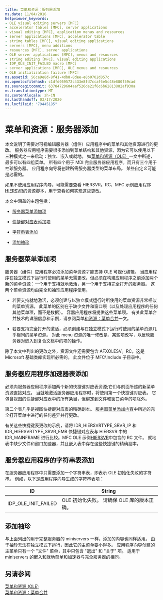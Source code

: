 ```yaml
---
title: 菜单和资源：服务器添加
ms.date: 11/04/2016
helpviewer_keywords:
- OLE visual editing servers [MFC]
- accelerator tables [MFC], server applications
- visual editing [MFC], application menus and resources
- server applications [MFC], accelerator table
- string tables [MFC], visual editing applications
- servers [MFC], menu additions
- resources [MFC], server applications
- OLE server applications [MFC], menus and resources
- string editing [MFC], visual editing applications
- IDP_OLE_INIT_FAILED macro [MFC]
- server applications [MFC], OLE menus and resources
- OLE initialization failure [MFC]
ms.assetid: 56ce9e8d-8f41-4db8-8dee-e8b0702d057c
ms.openlocfilehash: c1dfd059572c433e8fd7ccaf6e5c48e880f59cad
ms.sourcegitcommit: 63784729604aaf526de21f6c6b62813882af930a
ms.translationtype: MT
ms.contentlocale: zh-CN
ms.lasthandoff: 03/17/2020
ms.locfileid: "79445185"
---
```

# <a name="menus-and-resources-server-additions"></a>菜单和资源：服务器添加

本文说明了需要对可视编辑服务器（组件）应用程序中的菜单和其他资源进行的更改。 服务器应用程序需要很多添加到菜单结构和其他资源，因为它可以使用以下三种模式之一来启动：独立、嵌入或就地。 如[菜单和资源（OLE）](../mfc/menus-and-resources-ole.md)一文中所述，最多可以有四组菜单。 所有四个用于 MDI 完全服务器应用程序，而只有三个用于袖珍服务器。 应用程序向导将创建所需服务器类型的菜单布局。 某些自定义可能是必需的。

如果不使用应用程序向导，可能需要查看 HIERSVR。RC，MFC 示例应用程序[HIERSVR](../overview/visual-cpp-samples.md)的资源脚本，用于查看如何实现这些更改。

本文中涵盖的主题包括：

- [服务器菜单添加项](#_core_server_menu_additions)

- [快捷键对应表添加项](#_core_server_application_accelerator_table_additions)

- [字符串表添加](../mfc/menus-and-resources-container-additions.md)

- [添加袖珍](#_core_mini.2d.server_additions)

##  <a name="_core_server_menu_additions"></a>服务器菜单添加项

服务器（组件）应用程序必须添加菜单资源才能支持 OLE 可视化编辑。 当应用程序在独立模式下运行时使用的菜单无需更改，但必须在构建应用程序之前添加两个新的菜单资源：一个用于支持就地激活，另一个用于支持完全打开的服务器。 这两个菜单资源均由完全和袖珍应用程序使用。

- 若要支持就地激活，必须创建与以独立模式运行时所使用的菜单资源非常相似的菜单资源。 此菜单的区别在于缺少文件和窗口项（以及处理应用程序的任何其他菜单项，而不是数据）。 容器应用程序将提供这些菜单项。 有关此菜单合并技术的详细信息和示例，请参阅菜单[和资源：菜单合并](../mfc/menus-and-resources-menu-merging.md)一文。

- 若要支持完全打开的激活，必须创建与在独立模式下运行时使用的菜单资源几乎相同的菜单资源。 对此 menu 资源的唯一修改是，某些项改写，以反映服务器对嵌入到复合文档中的项的操作。

除了本文中列出的更改之外，资源文件还需要包含 AFXOLESV。RC，这是 Microsoft 基础类库实现所必需的。 此文件位于 MFC\Include 子目录中。

##  <a name="_core_server_application_accelerator_table_additions"></a>服务器应用程序加速器表添加

必须向服务器应用程序添加两个新的快捷键对应表资源;它们与前面所述的新菜单资源直接对应。 当就地激活服务器应用程序时，将使用第一个快捷键对应表。 它包含视图的快捷键对应表中的所有条目，但绑定到文件和窗口菜单的项除外。

第二个表几乎是视图快捷键对应表的精确副本。 [服务器菜单添加内容](#_core_server_menu_additions)中所述的完全打开菜单中进行的任何差异并行更改。

有关这些快捷键表更改的示例，请将 IDR_HIERSVRTYPE_SRVR_IP 和 IDR_HIERSVRTYPE_SRVR_EMB 快捷键对应表与 HIERSVR 中的 IDR_MAINFRAME 进行比较。MFC OLE 示例[HIERSVR](../overview/visual-cpp-samples.md)中包含的 RC 文件。 就地表中缺少文件和窗口加速器，并且嵌入表中存在这些快捷键的精确副本。

##  <a name="_core_string_table_additions_for_server_applications"></a>服务器应用程序的字符串表添加

在服务器应用程序中只需要添加一个字符串表，即表示 OLE 初始化失败的字符串。 例如，以下是应用程序向导生成的字符串表项：

|ID|String|
|--------|------------|
|IDP_OLE_INIT_FAILED|OLE 初始化失败。 请确保 OLE 库的版本正确。|

##  <a name="_core_mini.2d.server_additions"></a>添加袖珍

与上面列出的用于完整服务器的 miniservers 一样，添加的内容也同样适用。 由于袖珍无法在独立模式下运行，因此它的主菜单要小得多。 应用程序向导创建的主菜单只有一个 "文件" 菜单，其中只包含 "退出" 和 "关于" 项。 适用于 miniservers 的嵌入和就地菜单和加速器与完全服务器的相同。

## <a name="see-also"></a>另请参阅

[菜单和资源 (OLE)](../mfc/menus-and-resources-ole.md)<br/>
[菜单和资源：菜单合并](../mfc/menus-and-resources-menu-merging.md)
